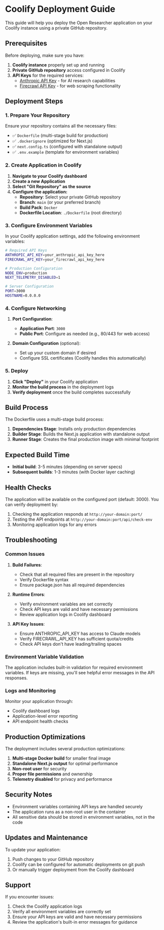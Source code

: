 # Coolify Deployment Guide

This guide will help you deploy the Open Researcher application on your Coolify instance using a private GitHub repository.

## Prerequisites

Before deploying, make sure you have:

1. **Coolify instance** properly set up and running
2. **Private GitHub repository** access configured in Coolify
3. **API Keys** for the required services:
   - [Anthropic API Key](https://console.anthropic.com/) - for AI research capabilities
   - [Firecrawl API Key](https://firecrawl.dev/) - for web scraping functionality

## Deployment Steps

### 1. Prepare Your Repository

Ensure your repository contains all the necessary files:
- ✅ `Dockerfile` (multi-stage build for production)
- ✅ `.dockerignore` (optimized for Next.js)
- ✅ `next.config.ts` (configured with standalone output)
- ✅ `.env.example` (template for environment variables)

### 2. Create Application in Coolify

1. **Navigate to your Coolify dashboard**
2. **Create a new Application**
3. **Select "Git Repository" as the source**
4. **Configure the application:**
   - **Repository**: Select your private GitHub repository
   - **Branch**: `main` (or your preferred branch)
   - **Build Pack**: `Docker`
   - **Dockerfile Location**: `./Dockerfile` (root directory)

### 3. Configure Environment Variables

In your Coolify application settings, add the following environment variables:

```bash
# Required API Keys
ANTHROPIC_API_KEY=your_anthropic_api_key_here
FIRECRAWL_API_KEY=your_firecrawl_api_key_here

# Production Configuration
NODE_ENV=production
NEXT_TELEMETRY_DISABLED=1

# Server Configuration
PORT=3000
HOSTNAME=0.0.0.0
```

### 4. Configure Networking

1. **Port Configuration**:
   - **Application Port**: `3000`
   - **Public Port**: Configure as needed (e.g., 80/443 for web access)

2. **Domain Configuration** (optional):
   - Set up your custom domain if desired
   - Configure SSL certificates (Coolify handles this automatically)

### 5. Deploy

1. **Click "Deploy"** in your Coolify application
2. **Monitor the build process** in the deployment logs
3. **Verify deployment** once the build completes successfully

## Build Process

The Dockerfile uses a multi-stage build process:

1. **Dependencies Stage**: Installs only production dependencies
2. **Builder Stage**: Builds the Next.js application with standalone output
3. **Runner Stage**: Creates the final production image with minimal footprint

## Expected Build Time

- **Initial build**: 3-5 minutes (depending on server specs)
- **Subsequent builds**: 1-3 minutes (with Docker layer caching)

## Health Checks

The application will be available on the configured port (default: 3000). You can verify deployment by:

1. Checking the application responds at `http://your-domain:port/`
2. Testing the API endpoints at `http://your-domain:port/api/check-env`
3. Monitoring application logs for any errors

## Troubleshooting

### Common Issues

1. **Build Failures**:
   - Check that all required files are present in the repository
   - Verify Dockerfile syntax
   - Ensure package.json has all required dependencies

2. **Runtime Errors**:
   - Verify environment variables are set correctly
   - Check API keys are valid and have necessary permissions
   - Review application logs in Coolify dashboard

3. **API Key Issues**:
   - Ensure ANTHROPIC_API_KEY has access to Claude models
   - Verify FIRECRAWL_API_KEY has sufficient quota/credits
   - Check API keys don't have leading/trailing spaces

### Environment Variable Validation

The application includes built-in validation for required environment variables. If keys are missing, you'll see helpful error messages in the API responses.

### Logs and Monitoring

Monitor your application through:
- Coolify dashboard logs
- Application-level error reporting
- API endpoint health checks

## Production Optimizations

The deployment includes several production optimizations:

1. **Multi-stage Docker build** for smaller final image
2. **Standalone Next.js output** for optimal performance
3. **Non-root user** for security
4. **Proper file permissions** and ownership
5. **Telemetry disabled** for privacy and performance

## Security Notes

- Environment variables containing API keys are handled securely
- The application runs as a non-root user in the container
- All sensitive data should be stored in environment variables, not in the code

## Updates and Maintenance

To update your application:

1. Push changes to your GitHub repository
2. Coolify can be configured for automatic deployments on git push
3. Or manually trigger deployment from the Coolify dashboard

## Support

If you encounter issues:
1. Check the Coolify application logs
2. Verify all environment variables are correctly set
3. Ensure your API keys are valid and have necessary permissions
4. Review the application's built-in error messages for guidance 